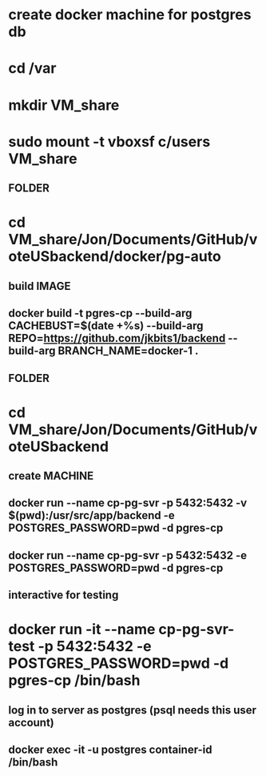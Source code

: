#
# create docker machine for postgres db
#

# cd /var
# mkdir VM_share 
# sudo mount -t vboxsf c/users VM_share

## FOLDER 
# cd VM_share/Jon/Documents/GitHub/voteUSbackend/docker/pg-auto

## build IMAGE
## docker build -t pgres-cp --build-arg CACHEBUST=$(date +%s) --build-arg REPO=https://github.com/jkbits1/backend --build-arg BRANCH_NAME=docker-1 .

## FOLDER 
# cd VM_share/Jon/Documents/GitHub/voteUSbackend

## create MACHINE
## docker run --name cp-pg-svr -p 5432:5432 -v $(pwd):/usr/src/app/backend -e POSTGRES_PASSWORD=pwd -d pgres-cp 

## docker run --name cp-pg-svr -p 5432:5432 -e POSTGRES_PASSWORD=pwd -d pgres-cp 

## interactive for testing
# docker run -it --name cp-pg-svr-test -p 5432:5432 -e POSTGRES_PASSWORD=pwd -d pgres-cp /bin/bash

## log in to server as postgres (psql needs this user account)
##
## docker exec -it -u postgres container-id /bin/bash
## 


